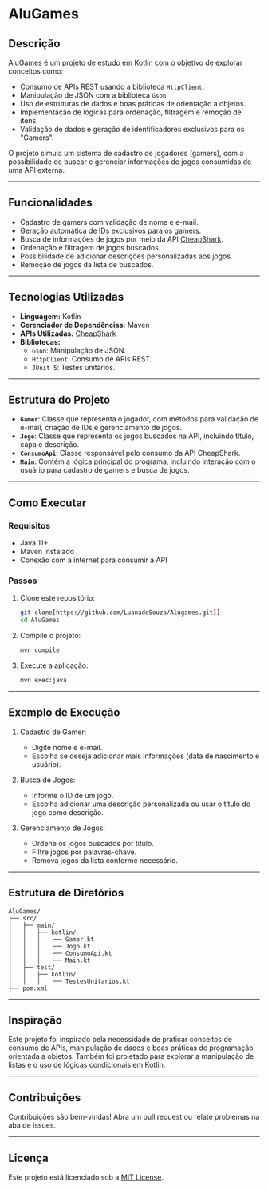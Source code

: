 # AluGames

## Descrição
AluGames é um projeto de estudo em Kotlin com o objetivo de explorar conceitos como:
- Consumo de APIs REST usando a biblioteca `HttpClient`.
- Manipulação de JSON com a biblioteca `Gson`.
- Uso de estruturas de dados e boas práticas de orientação a objetos.
- Implementação de lógicas para ordenação, filtragem e remoção de itens.
- Validação de dados e geração de identificadores exclusivos para os "Gamers".

O projeto simula um sistema de cadastro de jogadores (gamers), com a possibilidade de buscar e gerenciar informações de jogos consumidas de uma API externa.

---

## Funcionalidades

- Cadastro de gamers com validação de nome e e-mail.
- Geração automática de IDs exclusivos para os gamers.
- Busca de informações de jogos por meio da API [CheapShark](https://www.cheapshark.com/api).
- Ordenação e filtragem de jogos buscados.
- Possibilidade de adicionar descrições personalizadas aos jogos.
- Remoção de jogos da lista de buscados.

---

## Tecnologias Utilizadas

- **Linguagem:** Kotlin
- **Gerenciador de Dependências:** Maven
- **APIs Utilizadas:** [CheapShark](https://www.cheapshark.com/api)
- **Bibliotecas:**
  - `Gson`: Manipulação de JSON.
  - `HttpClient`: Consumo de APIs REST.
  - `JUnit 5`: Testes unitários.

---

## Estrutura do Projeto

- **`Gamer`**: Classe que representa o jogador, com métodos para validação de e-mail, criação de IDs e gerenciamento de jogos.
- **`Jogo`**: Classe que representa os jogos buscados na API, incluindo título, capa e descrição.
- **`ConsumoApi`**: Classe responsável pelo consumo da API CheapShark.
- **`Main`**: Contém a lógica principal do programa, incluindo interação com o usuário para cadastro de gamers e busca de jogos.

---

## Como Executar

### Requisitos
- Java 11+
- Maven instalado
- Conexão com a internet para consumir a API

### Passos
1. Clone este repositório:
   ```bash
   git clone[https://github.com/LuanadeSouza/Alugames.git)]
   cd AluGames
   ```

2. Compile o projeto:
   ```bash
   mvn compile
   ```

3. Execute a aplicação:
   ```bash
   mvn exec:java
   ```

---

## Exemplo de Execução

1. Cadastro de Gamer:
   - Digite nome e e-mail.
   - Escolha se deseja adicionar mais informações (data de nascimento e usuário).

2. Busca de Jogos:
   - Informe o ID de um jogo.
   - Escolha adicionar uma descrição personalizada ou usar o título do jogo como descrição.

3. Gerenciamento de Jogos:
   - Ordene os jogos buscados por título.
   - Filtre jogos por palavras-chave.
   - Remova jogos da lista conforme necessário.

---

## Estrutura de Diretórios
```
AluGames/
├── src/
│   ├── main/
│   │   ├── kotlin/
│   │   │   ├── Gamer.kt
│   │   │   ├── Jogo.kt
│   │   │   ├── ConsumoApi.kt
│   │   │   └── Main.kt
│   ├── test/
│   │   ├── kotlin/
│   │   │   └── TestesUnitarios.kt
├── pom.xml
```

---

## Inspiração
Este projeto foi inspirado pela necessidade de praticar conceitos de consumo de APIs, manipulação de dados e boas práticas de programação orientada a objetos. Também foi projetado para explorar a manipulação de listas e o uso de lógicas condicionais em Kotlin.

---

## Contribuições
Contribuições são bem-vindas! Abra um pull request ou relate problemas na aba de issues.

---

## Licença
Este projeto está licenciado sob a [MIT License](LICENSE).
